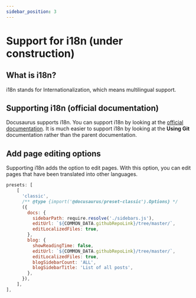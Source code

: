 ```yaml
---
sidebar_position: 3
---
```


# Support for i18n (under construction)

## What is i18n?

i18n stands for Internationalization, which means multilingual support.

## Supporting i18n (official documentation)

Docusaurus supports i18n. You can support i18n by looking at the [official documentation](https://docusaurus.io/docs/i18n/git). It is much easier to support i18n by looking at the **Using Git** documentation rather than the parent documentation.

## Add page editing options

Supporting i18n adds the option to edit pages. With this option, you can edit pages that have been translated into other languages.

```js {9,14} title="docusaurus.config.js"
presets: [
    [
      'classic',
      /** @type {import('@docusaurus/preset-classic').Options} */
      ({
        docs: {
          sidebarPath: require.resolve('./sidebars.js'),
          editUrl: `${COMMON_DATA.githubRepoLink}/tree/master/`,
          editLocalizedFiles: true,
        },
        blog: {
          showReadingTime: false,
          editUrl: `${COMMON_DATA.githubRepoLink}/tree/master/`,
          editLocalizedFiles: true,
          blogSidebarCount: 'ALL',
          blogSidebarTitle: 'List of all posts',
        },
      }),
    ],
],
```
